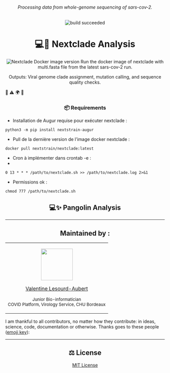 <h6 id="CovSeq" align="center">
Processing data from whole-genome sequencing of sars-cov-2. 
</h6>

<p align="center">
   <img alt="build succeeded" src="https://img.shields.io/badge/build-succeeded-brightgreen.svg">
</p>






<h1 id="nextclade" align="center">
💻🐋 Nextclade Analysis
</h1>

<p align="center">
<img alt="Nextclade Docker image version" src="https://img.shields.io/docker/v/nextstrain/nextclade?label=%F0%9F%90%8B%20%20%20docker%3Anextclade"> Run the docker image of nextclade with multi.fasta file from the latest sars-cov-2 run.
</p>
   
<p align="center">
Outputs: Viral genome clade assignment, mutation calling, and sequence quality checks.
</p>


📖 ⚠️ 🌍 🔧

<h3 id="prerequis" align="center">
📦 Requirements
</h3>


- Installation de Augur requise pour exécuter nextclade :

``` python3 -m pip install nextstrain-augur ```

-  Pull de la dernière version de l’image docker nextclade :

``` docker pull nextstrain/nextclade:latest ```

- Cron à implémenter dans crontab -e :
- 
``` 0 13 * * * /path/to/nextclade.sh >> /path/to/nextclade.log 2>&1 ```

- Permissions ok :

``` chmod 777 /path/to/nextclade.sh ```



<h2 id="pangolin" align="center">
💻✨ Pangolin Analysis
</h2>



---

<h2 id="maintenedby" align="center">
Maintained by :
</h2>

<table align="center">
  <tr>
  <td align="center">
<p align="center">
  <p align="center">
    <a href="https://github.com/valentinelsra"> 
      <img src="https://avatars.githubusercontent.com/valentinelsra" width="100px;" alt=""/>
    </a> 
  </p>
  <p align="center">
    <p align="center">
      <a href="https://github.com/valentinelsra">
      Valentine Lesourd-Aubert
      </a>
    </p>
    <p align="center">
      <small>Junior Bio-informatician</small></br>
      <small>COVID Platform, Virology Service, CHU Bordeaux</small></br>
    </p>
  </p>
  </td>
  </tr>
</table>

I am thankful to all contributors, no matter how they contribute: in ideas, science, code, documentation or otherwise. Thanks goes to these people (<a target="_blank" rel="noopener noreferrer" href="https://allcontributors.org/docs/en/emoji-key">emoji key</a>):

---

<h2 id="license" align="center">
⚖️ License
</h2>

<p align="center">
  <a target="_blank" rel="noopener noreferrer" href="../../LICENSE" alt="License file">MIT License</a>
</p>
